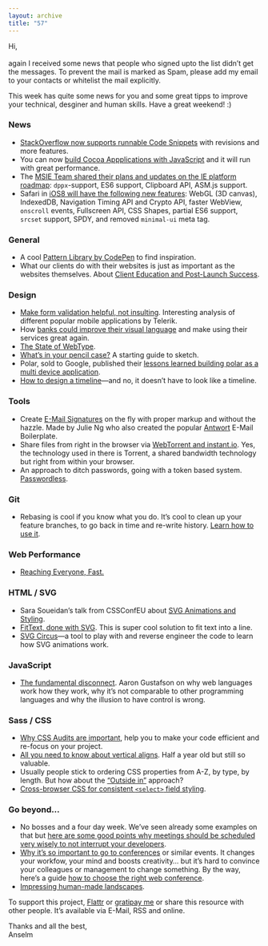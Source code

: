 ```yaml
---
layout: archive
title: "57"
---
```


Hi,<br>
<br>
again I received some news that people who signed upto the list didn’t get the messages. To prevent the mail is marked as Spam, please add my email to your contacts or whitelist the mail explicitly.

This week has quite some news for you and some great tipps to improve your technical, desginer and human skills. Have a great weekend! :)

### News

- [StackOverflow now supports runnable Code Snippets](http://blog.stackoverflow.com/2014/09/introducing-runnable-javascript-css-and-html-code-snippets/) with revisions and more features.
- You can now [build Cocoa Appplications with JavaScript](http://developer.telerik.com/featured/apples-biggest-announcement-yet-isnt-phones-watches/) and it will run with great performance.
- The [MSIE Team shared their plans and updates on the IE platform roadmap](http://blogs.msdn.com/b/ie/archive/2014/09/18/updates-to-our-platform-roadmap.aspx): `dppx`-support, ES6 support, Clipboard API, ASM.js support.
- Safari in [iOS8 will have the following new features](http://www.mobilexweb.com/blog/safari-ios8-iphone6-web-developers-designers): WebGL (3D canvas), IndexedDB, Navigation Timing API and Crypto API, faster WebView, `onscroll` events, Fullscreen API, CSS Shapes, partial ES6 support, `srcset` support, SPDY, and removed `minimal-ui` meta tag.

### General

- A cool [Pattern Library by CodePen](http://codepen.io/patterns/) to find inspiration.
- What our clients do with their websites is just as important as the websites themselves. About [Client Education and Post-Launch Success](http://alistapart.com/article/client-education-and-post-launch-success).

### Design

- [Make form validation helpful, not insulting](http://developer.telerik.com/featured/form-validation-right-mobile-applications/). Interesting analysis of different popular mobile applications by Telerik.
- How [banks could improve their visual language](http://heistmade.com/banks/) and make using their services great again.
- [The State of WebType](http://stateofwebtype.com/).
- [What’s in your pencil case?](https://medium.com/tradecraft-traction/whats-in-your-pencil-case-a7bb6d7dca49) A starting guide to sketch.
- Polar, sold to Google, published their [lessons learned building polar as a multi device application](http://static.lukew.com/MobileMultiDevice_LukeWsm.pdf).
- [How to design a timeline](https://medium.com/user-experience-design-1/lessons-learned-while-designing-a-timeline-3a330d4a2918)—and no, it doesn’t have to look like a timeline.

### Tools

- Create [E-Mail Signatures](https://antwort.co/email-signature/) on the fly with proper markup and without the hazzle. Made by Julie Ng who
also created the popular [Antwort](https://github.com/InterNations/antwort) E-Mail Boilerplate.
- Share files from right in the browser via [WebTorrent and instant.io](http://instant.io/). Yes, the technology used in there is Torrent, a shared bandwidth technology but right from within your browser.
- An approach to ditch passwords, going with a token based system. [Passwordless](https://passwordless.net/getstarted).

### Git

- Rebasing is cool if you know what you do. It’s cool to clean up your feature branches, to go back in time and re-write history. [Learn how to use it](https://www.codementor.io/git-tutorial/git-rebase-split-old-commit-master).

### Web Performance

- [Reaching Everyone, Fast.](https://speakerdeck.com/tkadlec/reaching-everyone-fast-at-velocity-ny-2014)

### HTML / SVG

- Sara Soueidan’s talk from CSSConfEU about [SVG Animations and Styling](http://slides.com/sarasoueidan/styling-animating-svgs-with-css?token=jCcrBSyuS6CmMQsd8Aof3TpxyZQr#/).
- [FitText, done with SVG](http://jxnblk.github.io/fitter-happier-text/). This is super cool solution to fit text into a line.
- [SVG Circus](http://svgcircus.com/)—a tool to play with and reverse engineer the code to learn how SVG animations work.

### JavaScript

- [The fundamental disconnect](http://aaron-gustafson.com/notebook/2014/a-fundamental-disconnect/). Aaron Gustafson on why web languages work how they work, why it’s not comparable to other programming languages and why the illusion to have control is wrong.

### Sass / CSS

- [Why CSS Audits are important](http://alistapart.com/article/css-audits-taking-stock-of-your-code), help you to make your code efficient and re-focus on your project.
- [All you need to know about vertical aligns](http://christopheraue.net/2014/03/05/vertical-align/). Half a year old but still so valuable.
- Usually people stick to ordering CSS properties from A-Z, by type, by length. But how about the [“Outside in”](http://webdesign.tutsplus.com/articles/outside-in-ordering-css-properties-by-importance--cms-21685) approach?
- [Cross-browser CSS for consistent `<select>` field styling](https://github.com/filamentgroup/select-css).

### Go beyond…

- No bosses and a four day week. We’ve seen already some examples on that but [here are some good points why meetings should be scheduled very wisely to not interrupt your developers](http://qz.com/260846/why-our-startup-has-no-bosses-no-office-and-a-four-day-work-week/).
- [Why it’s so important to go to conferences](https://the-pastry-box-project.net/wayne-thume/2014-September-14) or similar events. It changes your workfow, your mind and boosts creativity… but it’s hard to convince your colleagues or management to change something. By the way, here’s a guide [how to choose the right web conference](http://keirwhitaker.com/blog/how-to-choose-a-web-conference-thats-right-for-you/).
- [Impressing human-made landscapes](http://www.featureshoot.com/2014/09/manmade-landscapes/).


To support this project, [Flattr](http://goo.gl/dDWsTF) or [gratipay me](http://goo.gl/cnqtOc) or share this resource with other people. It’s available via E-Mail, RSS and online.

Thanks and all the best,<br>
Anselm
